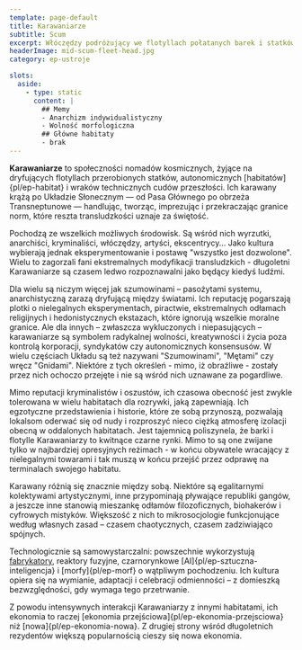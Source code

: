 ```yaml
---
template: page-default
title: Karawaniarze
subtitle: Scum
excerpt: Włóczędzy podróżujący we flotyllach połatanych barek i statków kosmicznych
headerImage: mid-scum-fleet-head.jpg
category: ep-ustroje

slots:
  aside:
    - type: static
      content: |
        ## Memy
        - Anarchizm indywidualistyczny
        - Wolność morfologiczna
        ## Główne habitaty
        - brak
---
```

**Karawaniarze** to społeczności nomadów kosmicznych, żyjące na dryfujących flotyllach przerobionych statków, autonomicznych [habitatów]{pl/ep-habitat} i wraków technicznych cudów przeszłości. Ich karawany krążą po Układzie Słonecznym — od Pasa Głównego po obrzeża Transneptunowe — handlując, tworząc, imprezując i przekraczając granice norm, które reszta transludzkości uznaje za świętość.

Pochodzą ze wszelkich możliwych środowisk. Są wśród nich wyrzutki, anarchiści, kryminaliści, włóczędzy, artyści, ekscentrycy... Jako kultura wybierają jednak eksperymentowanie i postawę "wszystko jest dozwolone". Wielu to zagorzali fani ekstremalnych modyfikacji transludzkich - długoletni Karawaniarze są czasem ledwo rozpoznawalni jako będący kiedyś ludźmi.

Dla wielu są niczym więcej jak szumowinami – pasożytami systemu, anarchistyczną zarazą dryfującą między światami. Ich reputację pogarszają plotki o nielegalnych eksperymentach, piractwie, ekstremalnych odłamach religijnych i hedonistycznych ekstazach, które ignorują wszelkie moralne granice. Ale dla innych – zwłaszcza wykluczonych i niepasujących – karawaniarze są symbolem radykalnej wolności, kreatywności i życia poza kontrolą korporacji, syndykatów czy autonomicznych konsensusów. W wielu częściach Układu są też nazywani "Szumowinami", "Mętami" czy wręcz "Gnidami". Niektóre z tych określeń - mimo, iż obraźliwe - zostały przez nich ochoczo przejęte i nie są wśród nich uznawane za pogardliwe.

Mimo reputacji kryminalistów i oszustów, ich czasowa obecność jest zwykle tolerowana w wielu habitatach dla rozrywki, jaką zapewniają. Ich egzotyczne przedstawienia i historie, które ze sobą przynoszą, pozwalają lokalsom oderwać się od nudy i rozproszyć nieco ciężką atmosferę izolacji obecną w oddalonych habitatach. Jest tajemnicą poliszynela, że barki i flotylle Karawaniarzy to kwitnące czarne rynki. Mimo to są one zwijane tylko w najbardziej opresyjnych reżimach - w końcu obywatele wracający z nielegalnymi towarami i tak muszą w końcu przejść przez odprawę na terminalach swojego habitatu.

Karawany różnią się znacznie między sobą. Niektóre są egalitarnymi kolektywami artystycznymi, inne przypominają pływające republiki gangów, a jeszcze inne stanowią mieszankę odłamów filozoficznych, biohakerów i cyfrowych mistyków. Większość z nich to mikrosocjologie funkcjonujące według własnych zasad – czasem chaotycznych, czasem zadziwiająco spójnych.

Technologicznie są samowystarczalni: powszechnie wykorzystują [fabrykatory](#), reaktory fuzyjne, czarnorynkowe [AI]{pl/ep-sztuczna-inteligencja} i [morfy]{pl/ep-morf} o wątpliwym pochodzeniu. Ich kultura opiera się na wymianie, adaptacji i celebracji odmienności – z domieszką bezwzględności, gdy wymaga tego przetrwanie.

Z powodu intensywnych interakcji Karawaniarzy z innymi habitatami, ich ekonomia to raczej [ekonomia przejściowa]{pl/ep-ekonomia-przejsciowa} niż [nowa]{pl/ep-ekonomia-nowa}. Z drugiej strony wśród długoletnich rezydentów większą popularnością cieszy się nowa ekonomia.
